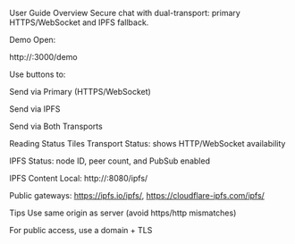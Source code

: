 
User Guide
Overview
Secure chat with dual-transport: primary HTTPS/WebSocket and IPFS fallback.

Demo
Open:

http://<host>:3000/demo

Use buttons to:

Send via Primary (HTTPS/WebSocket)

Send via IPFS

Send via Both Transports

Reading Status Tiles
Transport Status: shows HTTP/WebSocket availability

IPFS Status: node ID, peer count, and PubSub enabled

IPFS Content
Local: http://<host>:8080/ipfs/<CID>

Public gateways: https://ipfs.io/ipfs/<CID>, https://cloudflare-ipfs.com/ipfs/<CID>

Tips
Use same origin as server (avoid https/http mismatches)

For public access, use a domain + TLS
